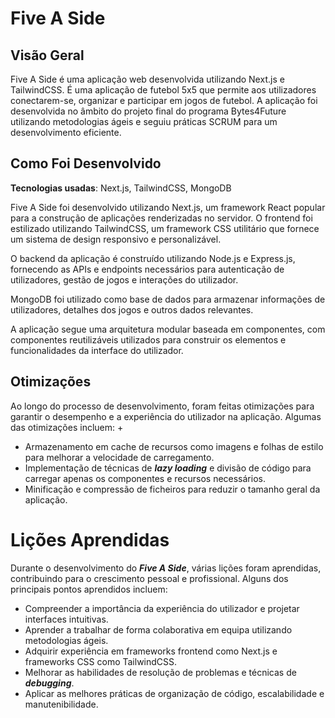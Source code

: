 # Five A Side

## Visão Geral
Five A Side é uma aplicação web desenvolvida utilizando Next.js e TailwindCSS. É uma aplicação de futebol 5x5 que permite aos utilizadores conectarem-se, organizar e participar em jogos de futebol. A aplicação foi desenvolvida no âmbito do projeto final do programa Bytes4Future utilizando metodologias ágeis e seguiu práticas SCRUM para um desenvolvimento eficiente.

## Como Foi Desenvolvido

**Tecnologias usadas**:  Next.js, TailwindCSS, MongoDB

Five A Side foi desenvolvido utilizando Next.js, um framework React popular para a construção de aplicações renderizadas no servidor. O frontend foi estilizado utilizando TailwindCSS, um framework CSS utilitário que fornece um sistema de design responsivo e personalizável.

O backend da aplicação é construído utilizando Node.js e Express.js, fornecendo as APIs e endpoints necessários para autenticação de utilizadores, gestão de jogos e interações do utilizador.

MongoDB foi utilizado como base de dados para armazenar informações de utilizadores, detalhes dos jogos e outros dados relevantes.

A aplicação segue uma arquitetura modular baseada em componentes, com componentes reutilizáveis utilizados para construir os elementos e funcionalidades da interface do utilizador.

## Otimizações
Ao longo do processo de desenvolvimento, foram feitas otimizações para garantir o desempenho e a experiência do utilizador na aplicação. Algumas das otimizações incluem:
+
 - Armazenamento em cache de recursos como imagens e folhas de estilo para melhorar a velocidade de carregamento.
- Implementação de técnicas de ***lazy loading*** e divisão de código para carregar apenas os componentes e recursos necessários.
- Minificação e compressão de ficheiros para reduzir o tamanho geral da aplicação.

# Lições Aprendidas
Durante o desenvolvimento do ***Five A Side***, várias lições foram aprendidas, contribuindo para o crescimento pessoal e profissional. Alguns dos principais pontos aprendidos incluem:

- Compreender a importância da experiência do utilizador e projetar interfaces intuitivas.
- Aprender a trabalhar de forma colaborativa em equipa utilizando metodologias ágeis.
- Adquirir experiência em frameworks frontend como Next.js e frameworks CSS como TailwindCSS.
- Melhorar as habilidades de resolução de problemas e técnicas de ***debugging***.
- Aplicar as melhores práticas de organização de código, escalabilidade e manutenibilidade.
